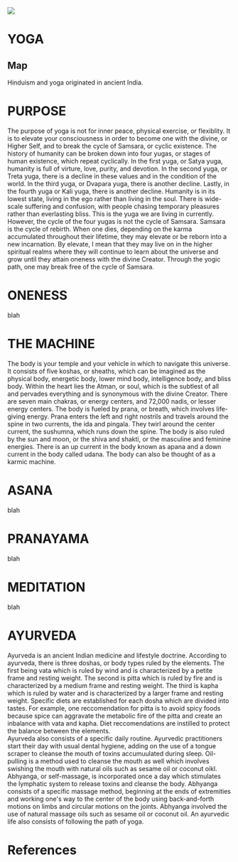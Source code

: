 <a href="https://juncture-digital.org"><img src="https://juncture-digital.org/images/ve-button.png"></a>

<param ve-config 
       title="Living Purely: An Introductory Guide to Yogic Being according to Ancient Hindu Texts"
       author="Ariana Neira"
       banner="https://iiif.juncture-digital.org/banner/?url=https://raw.githubusercontent.com/aneira18/juncture-visual-essay/main/WE_ARE_ONE.JPG" 
       layout="vertical">

<!-- Entities discussed throughout the essay are typically defined before the essay text and
     are thus available in all text.  Entity identifiers (QIDs) can be found in either
     Wikipedia or Wikidata (https://www.wikidata.org)> -->
<param ve-entity eid="Q9350"> <!-- Yoga -->
<param ve-entity eid="Q466797"> <!-- Asana -->
<param ve-entity eid="Q839496"> <!-- Pranayama -->
<param ve-entity eid="Q108458"> <!-- Meditation -->
<param ve-entity eid="Q132325"> <!-- Ayurveda -->

# YOGA 

## Map

Hinduism and yoga originated in ancient India. 
<param ve-map center="Q668" zoom="5" prefer-geojson>

# PURPOSE

The purpose of yoga is not for inner peace, physical exercise, or flexiblity.  It is to elevate your consciousness in order to become one with the divine, or Higher Self, and to break the cycle of Samsara, or cyclic existence.  The history of humanity can be broken down into four yugas, or stages of human existence, which repeat cyclically.  In the first yuga, or Satya yuga, humanity is full of virture, love, purity, and devotion.  In the second yuga, or Treta yuga, there is a decline in these values and in the condition of the world.  In the third yuga, or Dvapara yuga, there is another decline.  Lastly, in the fourth yuga or Kali yuga, there is another decline.  Humanity is in its lowest state, living in the ego rather than living in the soul.  There is wide-scale suffering and confusion, with people chasing temporary pleasures rather than everlasting bliss.  This is the yuga we are living in currently.
However, the cycle of the four yugas is not the cycle of Samsara.  Samsara is the cycle of rebirth.  When one dies, depending on the karma accumulated throughout their lifetime, they may elevate or be reborn into a new incarnation.  By elevate, I mean that they may live on in the higher spiritual realms where they will continue to learn about the universe and grow until they attain oneness with the divine Creator.  Through the yogic path, one may break free of the cycle of Samsara.  
<param ve-graphic 
       label="THE BUDDHA" 
       description="artist's visualization" 
       license="public domain" 
       url="https://raw.githubusercontent.com/aneira18/juncture-visual-essay/main/IMG_0195.JPG">

# ONENESS

blah 
<param ve-graphic 
       label="ONENESS" 
       description="artist's visualization" 
       license="public domain" 
       url="https://raw.githubusercontent.com/aneira18/juncture-visual-essay/main/WE_ARE_ONE.JPG">

# THE MACHINE

The body is your temple and your vehicle in which to navigate this universe.  It consists of five koshas, or sheaths, which can be imagined as the physical body, energetic body, lower mind body, intelligence body, and bliss body.  Within the heart lies the Atman, or soul, which is the subtlest of all and pervades everything and is synonymous with the divine Creator.  There are seven main chakras, or energy centers, and 72,000 nadis, or lesser energy centers.  The body is fueled by prana, or breath, which involves life-giving energy.  Prana enters the left and right nostrils and travels around the spine in two currents, the ida and pingala.  They twirl around the center current, the sushumna, which runs down the spine.  The body is also ruled by the sun and moon, or the shiva and shakti, or the masculine and feminine energies.  There is an up current in the body known as apana and a down current in the body called udana.  The body can also be thought of as a karmic machine.
<param ve-graphic 
       label="THE SUBTLE BODY" 
       description="artist's visualization" 
       license="public domain" 
       url="https://raw.githubusercontent.com/aneira18/juncture-visual-essay/main/THESUBTLEBODY.jpg">

# ASANA

blah 
<param ve-graphic 
       label="THE POWER OF ASANA" 
       description="artist's visualization" 
       license="public domain" 
       url="https://raw.githubusercontent.com/aneira18/juncture-visual-essay/main/IMG_0206.JPG">

# PRANAYAMA

blah 
<param ve-graphic 
       label="ONENESS" 
       description="artist's visualization" 
       license="public domain" 
       url="https://raw.githubusercontent.com/aneira18/juncture-visual-essay/main/WE_ARE_ONE.JPG">

# MEDITATION

blah
<param ve-graphic 
       label="ONENESS" 
       description="artist's visualization" 
       license="public domain" 
       url="https://raw.githubusercontent.com/aneira18/juncture-visual-essay/main/WE_ARE_ONE.JPG">

# AYURVEDA

Ayurveda is an ancient Indian medicine and lifestyle doctrine.  According to ayurveda, there is three doshas, or body types ruled by the elements.  The first being vata which is ruled by wind and is characterized by a petite frame and resting weight.  The second is pitta which is ruled by fire and is characterized by a medium frame and resting weight.  The third is kapha which is ruled by water and is characterized by a larger frame and resting weight.  Specific diets are established for each dosha which are divided into tastes.  For example, one reccomendation for pitta is to avoid spicy foods because spice can aggravate the metabolic fire of the pitta and create an inbalance with vata and kapha.  Diet reccomendations are instilled to protect the balance between the elements.  
Ayurveda also consists of a specific daily routine.  Ayurvedic practitioners start their day with usual dental hygiene, adding on the use of a tongue scraper to cleanse the mouth of toxins accumuulated during sleep.  Oil-pulling is a method used to cleanse the mouth as well which involves swishing the mouth with natural oils such as sesame oil or coconut oikl.  Abhyanga, or self-massage, is incorporated once a day which stimulates the lymphatic system to release toxins and cleanse the body.  Abhyanga consists of a specific massage method, beginning at the ends of extremities and working one's way to the center of the body using back-and-forth motions on limbs and circular motions on the joints.  Abhyanga involved the use of natural massage oils such as sesame oil or coconut oil.  An ayurvedic life also consists of following the path of yoga.  
<param ve-graphic 
       label="THE THREE DOSHAS" 
       description="artist's visualization" 
       license="public domain" 
       url="https://raw.githubusercontent.com/aneira18/juncture-visual-essay/main/ayurveda.JPG">


# References

[^1]: [Wikipedia: Girl with a Pearl Earring](https://en.wikipedia.org/wiki/Girl_with_a_Pearl_Earring)
